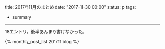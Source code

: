 title: 2017年11月のまとめ
date: "2017-11-30 00:00"
status: p
tags:
- summary
---

18エントリ。後半あんまり書けなかった。

{% monthly_post_list 201711 blog %}
